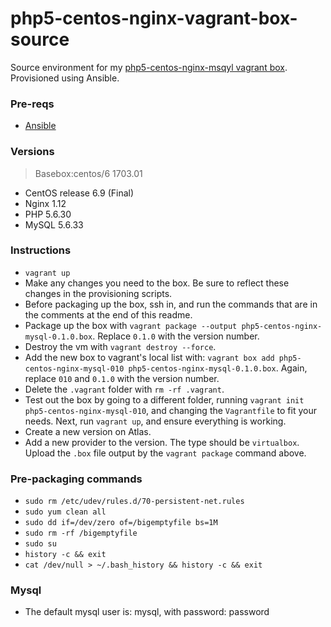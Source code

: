 # php5-centos-nginx-vagrant-box-source

Source environment for my [php5-centos-nginx-msqyl vagrant box](https://atlas.hashicorp.com/ajnijland/boxes/php5-centos-nginx-mysql). Provisioned using Ansible.

### Pre-reqs

* [Ansible](http://docs.ansible.com/ansible/index.html)

### Versions
> Basebox:centos/6 1703.01

* CentOS release 6.9 (Final)
* Nginx 1.12
* PHP 5.6.30
* MySQL 5.6.33

### Instructions

* `vagrant up`
* Make any changes you need to the box. Be sure to reflect these changes in the provisioning scripts.
* Before packaging up the box, ssh in, and run the commands that are in the comments at the end of this readme.
* Package up the box with `vagrant package --output php5-centos-nginx-mysql-0.1.0.box`. Replace `0.1.0` with the version number.
* Destroy the vm with `vagrant destroy --force`.
* Add the new box to vagrant's local list with: `vagrant box add php5-centos-nginx-mysql-010 php5-centos-nginx-mysql-0.1.0.box`. Again, replace `010` and `0.1.0` with the version number.
* Delete the `.vagrant` folder with `rm -rf .vagrant`.
* Test out the box by going to a different folder, running `vagrant init php5-centos-nginx-mysql-010`, and changing the `Vagrantfile` to fit your needs. Next, run `vagrant up`, and ensure everything is working.
* Create a new version on Atlas.
* Add a new provider to the version. The type should be `virtualbox`. Upload the `.box` file output by the `vagrant package` command above.

### Pre-packaging commands

* `sudo rm /etc/udev/rules.d/70-persistent-net.rules`
* `sudo yum clean all`
* `sudo dd if=/dev/zero of=/bigemptyfile bs=1M`
* `sudo rm -rf /bigemptyfile`
* `sudo su`
* `history -c && exit`
* `cat /dev/null > ~/.bash_history && history -c && exit`

### Mysql
* The default mysql user is: mysql, with password: password
